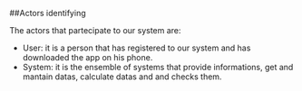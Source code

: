 ##Actors identifying

The actors that partecipate to our system are:

* User: it is a person that has registered to our system and has downloaded the app on his phone.
* System: it is the ensemble of systems that provide informations, get and mantain datas, calculate datas and and checks them.